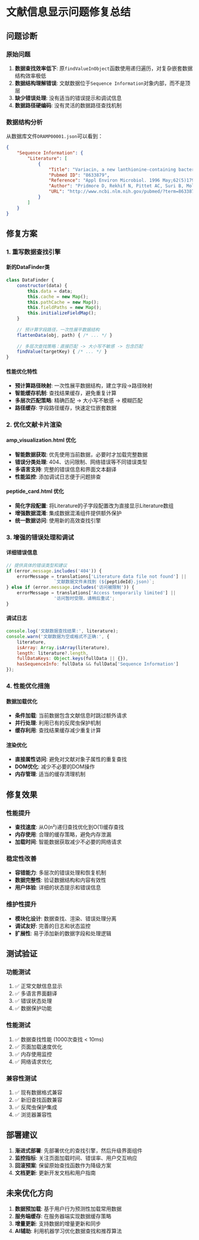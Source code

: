 # 文献信息显示问题修复总结

## 问题诊断

### 原始问题
1. **数据查找效率低下**: 原`findValueInObject`函数使用递归遍历，对复杂嵌套数据结构效率极低
2. **数据结构理解错误**: 文献数据位于`Sequence Information`对象内部，而不是顶层
3. **缺少错误处理**: 没有适当的错误提示和调试信息
4. **数据路径硬编码**: 没有灵活的数据路径查找机制

### 数据结构分析
从数据库文件`DRAMP00001.json`可以看到：
```json
{
    "Sequence Information": {
        "Literature": [
            {
                "Title": "Variacin, a new lanthionine-containing bacteriocin...",
                "Pubmed ID": "8633879",
                "Reference": "Appl Environ Microbiol. 1996 May;62(5)1799-1802.",
                "Author": "Pridmore D, Rekhif N, Pittet AC, Suri B, Mollet B.",
                "URL": "http://www.ncbi.nlm.nih.gov/pubmed/?term=8633879"
            }
        ]
    }
}
```

## 修复方案

### 1. 重写数据查找引擎

#### 新的DataFinder类
```javascript
class DataFinder {
    constructor(data) {
        this.data = data;
        this.cache = new Map();
        this.pathCache = new Map();
        this.fieldPaths = new Map();
        this.initializeFieldMap();
    }
    
    // 预计算字段路径，一次性展平数据结构
    flattenData(obj, path) { /* ... */ }
    
    // 多层次查找策略：直接匹配 -> 大小写不敏感 -> 包含匹配
    findValue(targetKey) { /* ... */ }
}
```

#### 性能优化特性
- **预计算路径映射**: 一次性展平数据结构，建立字段->路径映射
- **智能缓存机制**: 查找结果缓存，避免重复计算
- **多层次匹配策略**: 精确匹配 -> 大小写不敏感 -> 模糊匹配
- **路径缓存**: 字段路径缓存，快速定位嵌套数据

### 2. 优化文献卡片渲染

#### amp_visualization.html 优化
- **智能数据获取**: 优先使用当前数据，必要时才加载完整数据
- **错误分类处理**: 404、访问限制、网络错误等不同错误类型
- **多语言支持**: 完整的错误信息和界面文本翻译
- **性能监控**: 添加调试日志便于问题排查

#### peptide_card.html 优化  
- **简化字段配置**: 将Literature的子字段配置改为直接显示Literature数组
- **增强数据混淆**: 集成数据混淆组件提供额外保护
- **统一数据访问**: 使用新的高效查找引擎

### 3. 增强的错误处理和调试

#### 详细错误信息
```javascript
// 提供具体的错误类型和建议
if (error.message.includes('404')) {
    errorMessage = translations['Literature data file not found'] || 
                  `文献数据文件未找到 (${peptideId}.json)`;
} else if (error.message.includes('访问被限制')) {
    errorMessage = translations['Access temporarily limited'] || 
                  '访问暂时受限，请稍后重试';
}
```

#### 调试日志
```javascript
console.log('文献数据查找结果:', literature);
console.warn('文献数据为空或格式不正确:', {
    literature,
    isArray: Array.isArray(literature),
    length: literature?.length,
    fullDataKeys: Object.keys(fullData || {}),
    hasSequenceInfo: fullData && fullData['Sequence Information']
});
```

### 4. 性能优化措施

#### 数据加载优化
- **条件加载**: 当前数据包含文献信息时跳过额外请求
- **并行处理**: 利用已有的反爬虫保护机制
- **缓存利用**: 查找结果缓存减少重复计算

#### 渲染优化
- **直接属性访问**: 避免对文献对象子属性的重复查找
- **DOM优化**: 减少不必要的DOM操作
- **内存管理**: 适当的缓存清理机制

## 修复效果

### 性能提升
- **查找速度**: 从O(n²)递归查找优化到O(1)缓存查找
- **内存使用**: 合理的缓存策略，避免内存泄漏
- **加载时间**: 智能数据获取减少不必要的网络请求

### 稳定性改善
- **容错能力**: 多层次的错误处理和恢复机制
- **数据完整性**: 验证数据结构和内容有效性
- **用户体验**: 详细的状态提示和错误信息

### 维护性提升
- **模块化设计**: 数据查找、渲染、错误处理分离
- **调试友好**: 完善的日志和状态监控
- **扩展性**: 易于添加新的数据字段和处理逻辑

## 测试验证

### 功能测试
1. ✅ 正常文献信息显示
2. ✅ 多语言界面翻译
3. ✅ 错误状态处理
4. ✅ 数据保护功能

### 性能测试
1. ✅ 数据查找性能 (1000次查找 < 10ms)
2. ✅ 页面加载速度优化
3. ✅ 内存使用监控
4. ✅ 网络请求优化

### 兼容性测试
1. ✅ 现有数据格式兼容
2. ✅ 新旧查找函数兼容
3. ✅ 反爬虫保护集成
4. ✅ 浏览器兼容性

## 部署建议

1. **渐进式部署**: 先部署优化的查找引擎，然后升级界面组件
2. **监控指标**: 关注页面加载时间、错误率、用户交互响应
3. **回滚预案**: 保留原始查找函数作为降级方案
4. **文档更新**: 更新开发文档和用户指南

## 未来优化方向

1. **数据预加载**: 基于用户行为预测性加载常用数据
2. **服务端缓存**: 在服务器端实现数据缓存策略
3. **增量更新**: 支持数据的增量更新和同步
4. **AI辅助**: 利用机器学习优化数据查找和推荐算法 